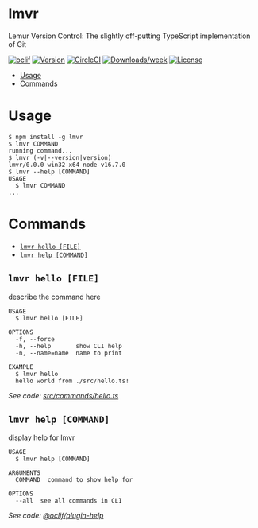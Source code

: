 lmvr
====

Lemur Version Control: The slightly off-putting TypeScript implementation of Git

[![oclif](https://img.shields.io/badge/cli-oclif-brightgreen.svg)](https://oclif.io)
[![Version](https://img.shields.io/npm/v/lmvr.svg)](https://npmjs.org/package/lmvr)
[![CircleCI](https://circleci.com/gh/briceduke/lmvr/tree/master.svg?style=shield)](https://circleci.com/gh/briceduke/lmvr/tree/master)
[![Downloads/week](https://img.shields.io/npm/dw/lmvr.svg)](https://npmjs.org/package/lmvr)
[![License](https://img.shields.io/npm/l/lmvr.svg)](https://github.com/briceduke/lmvr/blob/master/package.json)

<!-- toc -->
* [Usage](#usage)
* [Commands](#commands)
<!-- tocstop -->
# Usage
<!-- usage -->
```sh-session
$ npm install -g lmvr
$ lmvr COMMAND
running command...
$ lmvr (-v|--version|version)
lmvr/0.0.0 win32-x64 node-v16.7.0
$ lmvr --help [COMMAND]
USAGE
  $ lmvr COMMAND
...
```
<!-- usagestop -->
# Commands
<!-- commands -->
* [`lmvr hello [FILE]`](#lmvr-hello-file)
* [`lmvr help [COMMAND]`](#lmvr-help-command)

## `lmvr hello [FILE]`

describe the command here

```
USAGE
  $ lmvr hello [FILE]

OPTIONS
  -f, --force
  -h, --help       show CLI help
  -n, --name=name  name to print

EXAMPLE
  $ lmvr hello
  hello world from ./src/hello.ts!
```

_See code: [src/commands/hello.ts](https://github.com/briceduke/lmvr/blob/v0.0.0/src/commands/hello.ts)_

## `lmvr help [COMMAND]`

display help for lmvr

```
USAGE
  $ lmvr help [COMMAND]

ARGUMENTS
  COMMAND  command to show help for

OPTIONS
  --all  see all commands in CLI
```

_See code: [@oclif/plugin-help](https://github.com/oclif/plugin-help/blob/v3.2.3/src/commands/help.ts)_
<!-- commandsstop -->
